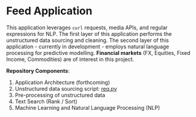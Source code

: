 # Feed Application

This application leverages ```curl``` requests, media APIs, and regular expressions for NLP. The first layer of this application performs the unstructured data sourcing and cleaning. The second layer of this application - currently in development - employs natural language processing for predictive modelling. **Financial markets** (FX, Equities, Fixed Income, Commodities) are of interest in this project.

**Repository Components**:

1. Application Architecture (forthcoming) 
2. Unstructured data sourcing script: <a href="https://github.com/benlusamba/feed/blob/master/req.py" target="_blank">req.py</a>
3. Pre-processing of unstructured data
4. Text Search (Rank / Sort)
5. Machine Learning and Natural Language Processing (NLP)